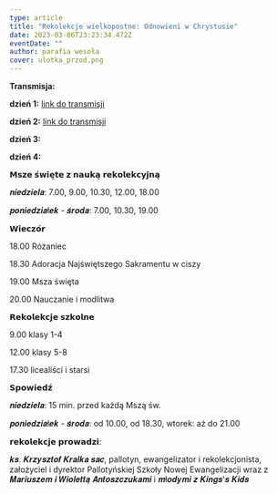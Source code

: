 ```yaml
---
type: article
title: "Rekolekcje wielkopostne: Odnowieni w Chrystusie"
date: 2023-03-06T23:23:34.472Z
eventDate: ""
author: parafia wesoła
cover: ulotka_przod.png
---
```

<!--StartFragment-->

**Transmisja:**

**dzień 1:** [link do transmisji](https://youtube.com/live/N4GLn2nXf0U)

**dzień 2:** [link do transmisji](https://youtube.com/live/kgycy_jBjhU)

**dzień 3:**

**dzień 4:**

𝗠𝘀𝘇𝗲 𝘀́𝘄𝗶𝗲̨𝘁𝗲 𝘇 𝗻𝗮𝘂𝗸𝗮̨ 𝗿𝗲𝗸𝗼𝗹𝗲𝗸𝗰𝘆𝗷𝗻𝗮̨

𝒏𝒊𝒆𝒅𝒛𝒊𝒆𝒍𝒂: 7.00, 9.00, 10.30, 12.00, 18.00

𝒑𝒐𝒏𝒊𝒆𝒅𝒛𝒊𝒂ł𝒆𝒌 - 𝒔́𝒓𝒐𝒅𝒂: 7.00, 10.30, 19.00

𝗪𝗶𝗲𝗰𝘇𝗼́𝗿

[](<>)18.00 Różaniec

18.30 Adoracja Najświętszego Sakramentu w ciszy

19.00 Msza święta

20.00 Nauczanie i modlitwa

𝗥𝗲𝗸𝗼𝗹𝗲𝗸𝗰𝗷𝗲 𝘀𝘇𝗸𝗼𝗹𝗻𝗲

9.00 klasy 1-4

12.00 klasy 5-8

17.30 licealiści i starsi

𝗦𝗽𝗼𝘄𝗶𝗲𝗱𝘇́

𝒏𝒊𝒆𝒅𝒛𝒊𝒆𝒍𝒂: 15 min. przed każdą Mszą św.

𝒑𝒐𝒏𝒊𝒆𝒅𝒛𝒊𝒂ł𝒆𝒌 - 𝒔́𝒓𝒐𝒅𝒂: od 10.00, od 18.30, wtorek: aż do 21.00

𝗿𝗲𝗸𝗼𝗹𝗲𝗸𝗰𝗷𝗲 𝗽𝗿𝗼𝘄𝗮𝗱𝘇𝗶:

𝒌𝒔. 𝑲𝒓𝒛𝒚𝒔𝒛𝒕𝒐𝒇 𝑲𝒓𝒂𝒍𝒌𝒂 𝒔𝒂𝒄, pallotyn, ewangelizator i rekolekcjonista, założyciel i dyrektor Pallotyńskiej Szkoły Nowej Ewangelizacji wraz z 𝑴𝒂𝒓𝒊𝒖𝒔𝒛𝒆𝒎 𝒊 𝑾𝒊𝒐𝒍𝒆𝒕𝒕𝒂̨ 𝑨𝒏𝒕𝒐𝒔𝒛𝒄𝒛𝒖𝒌𝒂𝒎𝒊 i 𝒎ł𝒐𝒅𝒚𝒎𝒊 𝒛 𝑲𝒊𝒏𝒈𝒔'𝒔 𝑲𝒊𝒅𝒔

<!--EndFragment-->